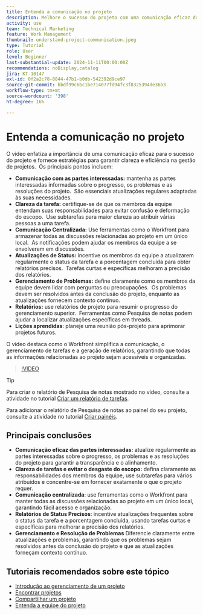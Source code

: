 ```yaml
---
title: Entenda a comunicação no projeto
description: Melhore o sucesso do projeto com uma comunicação eficaz das partes interessadas, clareza das tarefas, discussões centralizadas, relatórios precisos de status e resolução proativa de problemas para manter o alinhamento e a eficiência.
activity: use
team: Technical Marketing
feature: Work Management
thumbnail: understand-project-communication.jpeg
type: Tutorial
role: User
level: Beginner
last-substantial-update: 2024-11-11T00:00:00Z
recommendations: noDisplay,catalog
jira: KT-10147
exl-id: 0f2a2c78-8844-47b1-b0db-542392d9ce97
source-git-commit: bbdf99c6bc1be714077fd94fc3f8325394de36b3
workflow-type: tm+mt
source-wordcount: '398'
ht-degree: 16%

---
```


# Entenda a comunicação no projeto

O vídeo enfatiza a importância de uma comunicação eficaz para o sucesso do projeto e fornece estratégias para garantir clareza e eficiência na gestão de projetos. &#x200B; Os principais pontos incluem:
* **Comunicação com as partes interessadas:** mantenha as partes interessadas informadas sobre o progresso, os problemas e as resoluções do projeto. &#x200B; São essenciais atualizações regulares adaptadas às suas necessidades. &#x200B;
* **Clareza da tarefa:** certifique-se de que os membros da equipe entendam suas responsabilidades para evitar confusão e deformação do escopo. &#x200B; Use subtarefas para maior clareza ao atribuir várias pessoas a uma tarefa. &#x200B;
* **Comunicação Centralizada:** Use ferramentas como o Workfront para armazenar todas as discussões relacionadas ao projeto em um único local. &#x200B; As notificações podem ajudar os membros da equipe a se envolverem em discussões. &#x200B;
* **Atualizações de Status:** incentive os membros da equipe a atualizarem regularmente o status da tarefa e a porcentagem concluída para obter relatórios precisos. &#x200B; Tarefas curtas e específicas melhoram a precisão dos relatórios. &#x200B;
* **Gerenciamento de Problemas:** define claramente como os membros da equipe devem lidar com perguntas ou preocupações. &#x200B; Os problemas devem ser resolvidos antes da conclusão do projeto, enquanto as atualizações fornecem contexto contínuo. &#x200B;
* **Relatórios:** use relatórios de projeto para resumir o progresso do gerenciamento superior. &#x200B; Ferramentas como Pesquisa de notas podem ajudar a localizar atualizações específicas em threads. &#x200B;
* **Lições aprendidas**: planeje uma reunião pós-projeto para aprimorar projetos futuros. &#x200B;

O vídeo destaca como o Workfront simplifica a comunicação, o gerenciamento de tarefas e a geração de relatórios, garantindo que todas as informações relacionadas ao projeto sejam acessíveis e organizadas. &#x200B;

>[!VIDEO](https://video.tv.adobe.com/v/3419150/?quality=12&learn=on&enablevpops=1)

>[!TIP]
>
>Para criar o relatório de Pesquisa de notas mostrado no vídeo, consulte a atividade no tutorial [Criar um relatório de tarefas](https://experienceleague.adobe.com/pt-br/docs/workfront-learn/tutorials-workfront/reporting/basic-reporting/create-a-task-report#activity-1-create-a-note-report-with-prompts).
>
>Para adicionar o relatório de Pesquisa de notas ao painel do seu projeto, consulte a atividade no tutorial [Criar painéis](https://experienceleague.adobe.com/docs/workfront-learn/tutorials-workfront/reporting/basic-reporting/create-dashboards.html?lang=pt-BR#activity-1-create-a-dashboard).

## Principais conclusões

* **Comunicação eficaz das partes interessadas:** atualize regularmente as partes interessadas sobre o progresso, os problemas e as resoluções do projeto para garantir a transparência e o alinhamento.
* **Clareza de tarefas e evitar o desgaste do escopo:** defina claramente as responsabilidades dos membros da equipe, use subtarefas para vários atribuídos e concentre-se em fornecer exatamente o que o projeto requer.
* **Comunicação centralizada**: use ferramentas como o Workfront para manter todas as discussões relacionadas ao projeto em um único local, garantindo fácil acesso e organização.
* **Relatórios de Status Precisos**: incentive atualizações frequentes sobre o status da tarefa e a porcentagem concluída, usando tarefas curtas e específicas para melhorar a precisão dos relatórios.
* **Gerenciamento e Resolução de Problemas** Diferencie claramente entre atualizações e problemas, garantindo que os problemas sejam resolvidos antes da conclusão do projeto e que as atualizações forneçam contexto contínuo. &#x200B;


## Tutoriais recomendados sobre este tópico

* [Introdução ao gerenciamento de um projeto](/help/manage-work/projects/getting-started-manage-a-project.md)
* [Encontrar projetos](/help/manage-work/projects/find-projects.md)
* [Compartilhar um projeto](/help/manage-work/projects/share-a-project.md)
* [Entenda a equipe do projeto](/help/manage-work/projects/understand-the-project-team.md)

